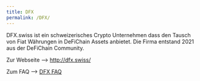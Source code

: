 ```yaml
---
title: DFX
permalink: /DFX/
---
```


DFX.swiss ist ein schweizerisches Crypto Unternehmen dass den Tausch von Fiat Währungen in DeFiChain Assets anbietet. Die Firma entstand 2021 aus der DeFiChain Community.

Zur Webseite --\> [<http://dfx.swiss/>](http://DFX.swiss/)

Zum FAQ --\> [DFX FAQ](/DFX_FAQ)
